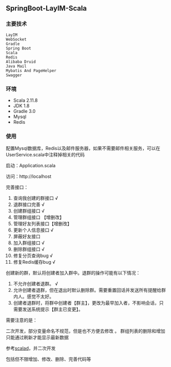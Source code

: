 ## SpringBoot-LayIM-Scala ###

### 主要技术 ### 

    LayIM
    WebSocket
    Gradle
    Spring Boot
    Scala
    Redis
    Alibaba Druid
    Java Mail
    Mybatis And PageHelper
    Swagger

### 环境 ###

* Scala 2.11.8
* JDK 1.8
* Gradle 3.0
* Mysql
* Redis 

### 使用 ###

配置Mysql数据库，Redis以及邮件服务器，如果不需要邮件相关服务，可以在UserService.scala中注释掉相关的代码

启动：Application.scala

访问：http://localhost

完善接口：

1. 查询我创建的群接口 √
2. 退群接口完善 √
3. 创建群组接口 √
4. 管理群组接口 【增删改】
5. 管理好友列表接口【增删改】
6. 更新个人信息接口 √
7. 屏蔽好友接口
8. 加入群组接口 √
9. 删除群组接口 √
10. 修复分页查询bug √
11. 修复Redis缓存bug √


创建新的群，默认将创建者加入群中。退群的操作可能有以下情况：

1. 不允许创建者退群。  √
2. 允许创建者退群，但在退出时默认删除群。需要重置回话并发送所有提醒给群内人。感觉不太好。
3. 创建者退群时，将群中创建者【群主】，更改为最早加入者，不影响会话，只需要发送系统提示【群主已变更】。

需要注意的是：

二次开发，部分变量命名不规范，但是也不方便去修改 。 
群组列表的删除和增加只能通过刷新才能显示最新数据

参考[scalad](https://github.com/scalad/LayIM)，并二次开发

包括但不限增加、修改、删除、完善代码等

